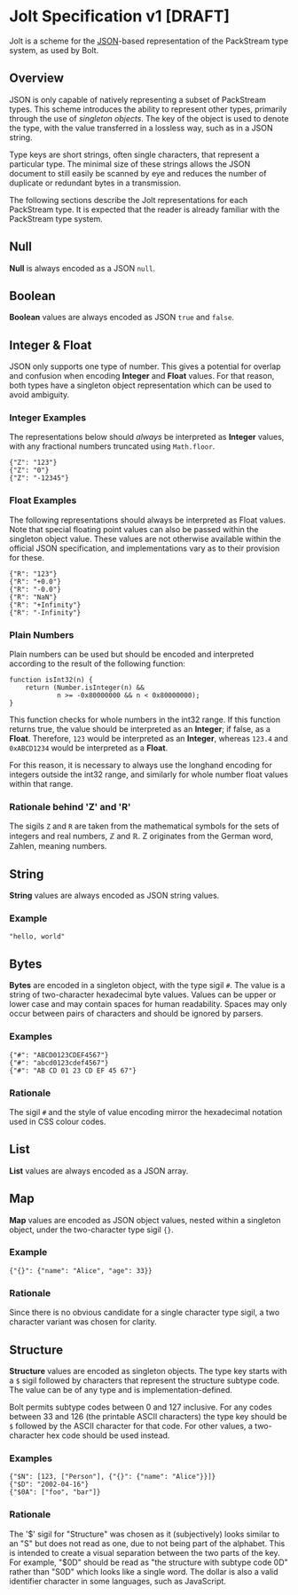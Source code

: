 # Jolt Specification v1 [DRAFT]

Jolt is a scheme for the [JSON](http://json.org/)-based representation of the PackStream type system, as used by Bolt.


## Overview

JSON is only capable of natively representing a subset of PackStream types.
This scheme introduces the ability to represent other types, primarily through the use of _singleton objects_.
The key of the object is used to denote the type, with the value transferred in a lossless way, such as in a JSON string.

Type keys are short strings, often single characters, that represent a particular type.
The minimal size of these strings allows the JSON document to still easily be scanned by eye and reduces the number of duplicate or redundant bytes in a transmission.

The following sections describe the Jolt representations for each PackStream type.
It is expected that the reader is already familiar with the PackStream type system.


## Null

**Null** is always encoded as a JSON `null`.


## Boolean

**Boolean** values are always encoded as JSON `true` and `false`.


## Integer & Float

JSON only supports one type of number.
This gives a potential for overlap and confusion when encoding **Integer** and **Float** values.
For that reason, both types have a singleton object representation which can be used to avoid ambiguity.

### Integer Examples

The representations below should _always_ be interpreted as **Integer** values, with any fractional numbers truncated using `Math.floor`.
```
{"Z": "123"}
{"Z": "0"}
{"Z": "-12345"}
```

### Float Examples

The following representations should always be interpreted as Float values.
Note that special floating point values can also be passed within the singleton object value.
These values are not otherwise available within the official JSON specification, and implementations vary as to their provision for these.

```
{"R": "123"}
{"R": "+0.0"}
{"R": "-0.0"}
{"R": "NaN"}
{"R": "+Infinity"}
{"R": "-Infinity"}
```

### Plain Numbers

Plain numbers can be used but should be encoded and interpreted according to the result of the following function:

```
function isInt32(n) {
    return (Number.isInteger(n) && 
            n >= -0x80000000 && n < 0x80000000);
}
```

This function checks for whole numbers in the int32 range.
If this function returns true, the value should be interpreted as an **Integer**; if false, as a **Float**.
Therefore, `123` would be interpreted as an **Integer**, whereas `123.4` and `0xABCD1234` would be interpreted as a **Float**.

For this reason, it is necessary to always use the longhand encoding for integers outside the int32 range, and similarly for whole number float values within that range.

### Rationale behind 'Z' and 'R'

The sigils `Z` and `R` are taken from the mathematical symbols for the sets of integers and real numbers, ℤ and ℝ.
Z originates from the German word, Zahlen, meaning numbers.


## String

**String** values are always encoded as JSON string values.

### Example

```
"hello, world"
```


## Bytes

**Bytes** are encoded in a singleton object, with the type sigil `#`.
The value is a string of two-character hexadecimal byte values.
Values can be upper or lower case and may contain spaces for human readability.
Spaces may only occur between pairs of characters and should be ignored by parsers.

### Examples

```
{"#": "ABCD0123CDEF4567"}
{"#": "abcd0123cdef4567"}
{"#": "AB CD 01 23 CD EF 45 67"}
```

### Rationale

The sigil `#` and the style of value encoding mirror the hexadecimal notation used in CSS colour codes.


## List

**List** values are always encoded as a JSON array.


## Map

**Map** values are encoded as JSON object values, nested within a singleton object, under the two-character type sigil `{}`.

### Example

```
{"{}": {"name": "Alice", "age": 33}}
```

### Rationale

Since there is no obvious candidate for a single character type sigil, a two character variant was chosen for clarity.


## Structure

**Structure** values are encoded as singleton objects.
The type key starts with a `$` sigil followed by characters that represent the structure subtype code.
The value can be of any type and is implementation-defined.

Bolt permits subtype codes between 0 and 127 inclusive.
For any codes between 33 and 126 (the printable ASCII characters) the type key should be `$` followed by the ASCII character for that code.
For other values, a two-character hex code should be used instead.

### Examples

```
{"$N": [123, ["Person"], {"{}": {"name": "Alice"}}]}
{"$D": "2002-04-16"}
{"$0A": ["foo", "bar"]}
```

### Rationale

The '$' sigil for "Structure" was chosen as it (subjectively) looks similar to an "S" but does not read as one, due to not being part of the alphabet.
This is intended to create a visual separation between the two parts of the key.
For example, "$0D" should be read as "the structure with subtype code 0D" rather than "S0D" which looks like a single word.
The dollar is also a valid identifier character in some languages, such as JavaScript.
